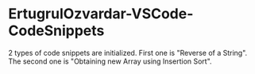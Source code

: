 # ErtugrulOzvardar-VSCode-CodeSnippets
2 types of code snippets are initialized. First one is "Reverse of a String". The second one is "Obtaining new Array using Insertion Sort".
